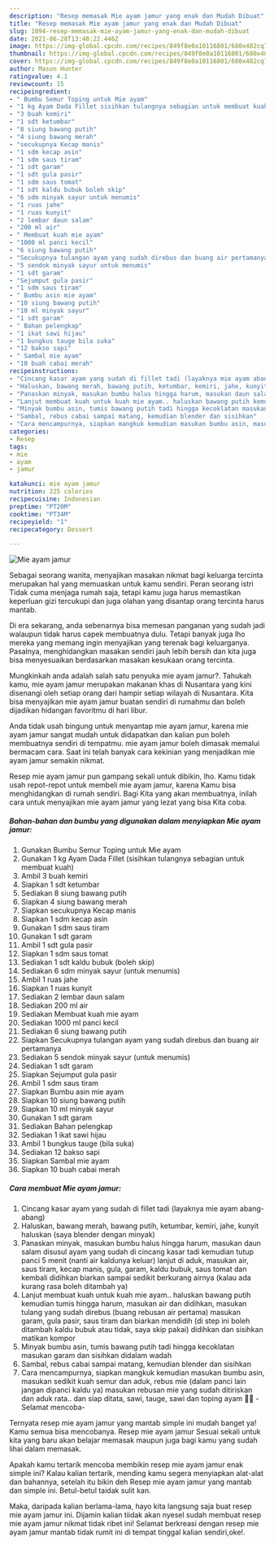 ```yaml
---
description: "Resep memasak Mie ayam jamur yang enak dan Mudah Dibuat"
title: "Resep memasak Mie ayam jamur yang enak dan Mudah Dibuat"
slug: 1094-resep-memasak-mie-ayam-jamur-yang-enak-dan-mudah-dibuat
date: 2021-06-28T13:48:22.446Z
image: https://img-global.cpcdn.com/recipes/849f8e0a10116801/680x482cq70/mie-ayam-jamur-foto-resep-utama.jpg
thumbnail: https://img-global.cpcdn.com/recipes/849f8e0a10116801/680x482cq70/mie-ayam-jamur-foto-resep-utama.jpg
cover: https://img-global.cpcdn.com/recipes/849f8e0a10116801/680x482cq70/mie-ayam-jamur-foto-resep-utama.jpg
author: Mason Hunter
ratingvalue: 4.1
reviewcount: 15
recipeingredient:
- " Bumbu Semur Toping untuk Mie ayam"
- "1 kg Ayam Dada Fillet sisihkan tulangnya sebagian untuk membuat kuah"
- "3 buah kemiri"
- "1 sdt ketumbar"
- "8 siung bawang putih"
- "4 siung bawang merah"
- "secukupnya Kecap manis"
- "1 sdm kecap asin"
- "1 sdm saus tiram"
- "1 sdt garam"
- "1 sdt gula pasir"
- "1 sdm saus tomat"
- "1 sdt kaldu bubuk boleh skip"
- "6 sdm minyak sayur untuk menumis"
- "1 ruas jahe"
- "1 ruas kunyit"
- "2 lembar daun salam"
- "200 ml air"
- " Membuat kuah mie ayam"
- "1000 ml panci kecil"
- "6 siung bawang putih"
- "Secukupnya tulangan ayam yang sudah direbus dan buang air pertamanya"
- "5 sendok minyak sayur untuk menumis"
- "1 sdt garam"
- "Sejumput gula pasir"
- "1 sdm saus tiram"
- " Bumbu asin mie ayam"
- "10 siung bawang putih"
- "10 ml minyak sayur"
- "1 sdt garam"
- " Bahan pelengkap"
- "1 ikat sawi hijau"
- "1 bungkus tauge bila suka"
- "12 bakso sapi"
- " Sambal mie ayam"
- "10 buah cabai merah"
recipeinstructions:
- "Cincang kasar ayam yang sudah di fillet tadi (layaknya mie ayam abang-abang)"
- "Haluskan, bawang merah, bawang putih, ketumbar, kemiri, jahe, kunyit haluskan (saya blender dengan minyak)"
- "Panaskan minyak, masukan bumbu halus hingga harum, masukan daun salam disusul ayam yang sudah di cincang kasar tadi kemudian tutup panci 5 menit (nanti air kaldunya keluar) lanjut di aduk, masukan air, saus tiram, kecap manis, gula, garam, kaldu bubuk, saus tomat dan kembali didihkan biarkan sampai sedikit berkurang airnya (kalau ada kurang rasa boleh ditambah ya)"
- "Lanjut membuat kuah untuk kuah mie ayam.. haluskan bawang putih kemudian tumis hingga harum, masukan air dan didihkan, masukan tulang yang sudah direbus (buang rebusan air pertama) masukan garam, gula pasir, saus tiram dan biarkan mendidih (di step ini boleh ditambah kaldu bubuk atau tidak, saya skip pakai) didihkan dan sisihkan matikan kompor"
- "Minyak bumbu asin, tumis bawang putih tadi hingga kecoklatan masukan garam dan sisihkan didalam wadah"
- "Sambal, rebus cabai sampai matang, kemudian blender dan sisihkan"
- "Cara mencampurnya, siapkan mangkuk kemudian masukan bumbu asin, masukan sedikit kuah semur dan aduk, rebus mie (dalam panci lain jangan dipanci kaldu ya) masukan rebusan mie yang sudah ditiriskan dan aduk rata.. dan siap ditata, sawi, tauge, sawi dan toping ayam 👌🏻 - Selamat mencoba-"
categories:
- Resep
tags:
- mie
- ayam
- jamur

katakunci: mie ayam jamur 
nutrition: 225 calories
recipecuisine: Indonesian
preptime: "PT20M"
cooktime: "PT34M"
recipeyield: "1"
recipecategory: Dessert

---
```



![Mie ayam jamur](https://img-global.cpcdn.com/recipes/849f8e0a10116801/680x482cq70/mie-ayam-jamur-foto-resep-utama.jpg)

Sebagai seorang wanita, menyajikan masakan nikmat bagi keluarga tercinta merupakan hal yang memuaskan untuk kamu sendiri. Peran seorang istri Tidak cuma menjaga rumah saja, tetapi kamu juga harus memastikan keperluan gizi tercukupi dan juga olahan yang disantap orang tercinta harus mantab.

Di era  sekarang, anda sebenarnya bisa memesan panganan yang sudah jadi walaupun tidak harus capek membuatnya dulu. Tetapi banyak juga lho mereka yang memang ingin menyajikan yang terenak bagi keluarganya. Pasalnya, menghidangkan masakan sendiri jauh lebih bersih dan kita juga bisa menyesuaikan berdasarkan masakan kesukaan orang tercinta. 



Mungkinkah anda adalah salah satu penyuka mie ayam jamur?. Tahukah kamu, mie ayam jamur merupakan makanan khas di Nusantara yang kini disenangi oleh setiap orang dari hampir setiap wilayah di Nusantara. Kita bisa menyajikan mie ayam jamur buatan sendiri di rumahmu dan boleh dijadikan hidangan favoritmu di hari libur.

Anda tidak usah bingung untuk menyantap mie ayam jamur, karena mie ayam jamur sangat mudah untuk didapatkan dan kalian pun boleh membuatnya sendiri di tempatmu. mie ayam jamur boleh dimasak memalui bermacam cara. Saat ini telah banyak cara kekinian yang menjadikan mie ayam jamur semakin nikmat.

Resep mie ayam jamur pun gampang sekali untuk dibikin, lho. Kamu tidak usah repot-repot untuk membeli mie ayam jamur, karena Kamu bisa menghidangkan di rumah sendiri. Bagi Kita yang akan membuatnya, inilah cara untuk menyajikan mie ayam jamur yang lezat yang bisa Kita coba.

<!--inarticleads1-->

##### Bahan-bahan dan bumbu yang digunakan dalam menyiapkan Mie ayam jamur:

1. Gunakan  Bumbu Semur Toping untuk Mie ayam
1. Gunakan 1 kg Ayam Dada Fillet (sisihkan tulangnya sebagian untuk membuat kuah)
1. Ambil 3 buah kemiri
1. Siapkan 1 sdt ketumbar
1. Sediakan 8 siung bawang putih
1. Siapkan 4 siung bawang merah
1. Siapkan secukupnya Kecap manis
1. Siapkan 1 sdm kecap asin
1. Gunakan 1 sdm saus tiram
1. Gunakan 1 sdt garam
1. Ambil 1 sdt gula pasir
1. Siapkan 1 sdm saus tomat
1. Sediakan 1 sdt kaldu bubuk (boleh skip)
1. Sediakan 6 sdm minyak sayur (untuk menumis)
1. Ambil 1 ruas jahe
1. Siapkan 1 ruas kunyit
1. Sediakan 2 lembar daun salam
1. Sediakan 200 ml air
1. Sediakan  Membuat kuah mie ayam
1. Sediakan 1000 ml panci kecil
1. Sediakan 6 siung bawang putih
1. Siapkan Secukupnya tulangan ayam yang sudah direbus dan buang air pertamanya
1. Sediakan 5 sendok minyak sayur (untuk menumis)
1. Sediakan 1 sdt garam
1. Siapkan Sejumput gula pasir
1. Ambil 1 sdm saus tiram
1. Siapkan  Bumbu asin mie ayam
1. Siapkan 10 siung bawang putih
1. Siapkan 10 ml minyak sayur
1. Gunakan 1 sdt garam
1. Sediakan  Bahan pelengkap
1. Sediakan 1 ikat sawi hijau
1. Ambil 1 bungkus tauge (bila suka)
1. Sediakan 12 bakso sapi
1. Siapkan  Sambal mie ayam
1. Siapkan 10 buah cabai merah




<!--inarticleads2-->

##### Cara membuat Mie ayam jamur:

1. Cincang kasar ayam yang sudah di fillet tadi (layaknya mie ayam abang-abang)
1. Haluskan, bawang merah, bawang putih, ketumbar, kemiri, jahe, kunyit haluskan (saya blender dengan minyak)
1. Panaskan minyak, masukan bumbu halus hingga harum, masukan daun salam disusul ayam yang sudah di cincang kasar tadi kemudian tutup panci 5 menit (nanti air kaldunya keluar) lanjut di aduk, masukan air, saus tiram, kecap manis, gula, garam, kaldu bubuk, saus tomat dan kembali didihkan biarkan sampai sedikit berkurang airnya (kalau ada kurang rasa boleh ditambah ya)
1. Lanjut membuat kuah untuk kuah mie ayam.. haluskan bawang putih kemudian tumis hingga harum, masukan air dan didihkan, masukan tulang yang sudah direbus (buang rebusan air pertama) masukan garam, gula pasir, saus tiram dan biarkan mendidih (di step ini boleh ditambah kaldu bubuk atau tidak, saya skip pakai) didihkan dan sisihkan matikan kompor
1. Minyak bumbu asin, tumis bawang putih tadi hingga kecoklatan masukan garam dan sisihkan didalam wadah
1. Sambal, rebus cabai sampai matang, kemudian blender dan sisihkan
1. Cara mencampurnya, siapkan mangkuk kemudian masukan bumbu asin, masukan sedikit kuah semur dan aduk, rebus mie (dalam panci lain jangan dipanci kaldu ya) masukan rebusan mie yang sudah ditiriskan dan aduk rata.. dan siap ditata, sawi, tauge, sawi dan toping ayam 👌🏻 - Selamat mencoba-




Ternyata resep mie ayam jamur yang mantab simple ini mudah banget ya! Kamu semua bisa mencobanya. Resep mie ayam jamur Sesuai sekali untuk kita yang baru akan belajar memasak maupun juga bagi kamu yang sudah lihai dalam memasak.

Apakah kamu tertarik mencoba membikin resep mie ayam jamur enak simple ini? Kalau kalian tertarik, mending kamu segera menyiapkan alat-alat dan bahannya, setelah itu bikin deh Resep mie ayam jamur yang mantab dan simple ini. Betul-betul taidak sulit kan. 

Maka, daripada kalian berlama-lama, hayo kita langsung saja buat resep mie ayam jamur ini. Dijamin kalian tiidak akan nyesel sudah membuat resep mie ayam jamur nikmat tidak ribet ini! Selamat berkreasi dengan resep mie ayam jamur mantab tidak rumit ini di tempat tinggal kalian sendiri,oke!.

